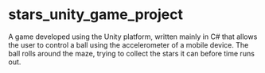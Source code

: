 # stars_unity_game_project
A game developed using the Unity platform, written mainly in C# that allows the user to control a ball using the accelerometer of a mobile device. The ball rolls around the maze, trying to collect the stars it can before time runs out.
